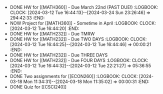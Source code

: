 - DONE HW for [[MATH360]] - Due March 22nd (PAST DUE!)
  :LOGBOOK:
  CLOCK: [2024-03-12 Tue 16:44:13]--[2024-03-24 Sun 23:26:46] =>  294:42:33
  :END:
- NOW Project for [[MATH360]] - Sometime in April
  :LOGBOOK:
  CLOCK: [2024-03-12 Tue 16:44:20]
  :END:
- DONE HW for [[MATH232]] - Due TMRW
- DONE HW for [[MATH232]] - Due TWO DAYS
  :LOGBOOK:
  CLOCK: [2024-03-12 Tue 16:44:25]--[2024-03-12 Tue 16:44:46] =>  00:00:21
  :END:
- DONE HW for [[MATH232]] - Due THREE DAYS
- DONE HW for [[MATH232]] - Due FOUR DAYS
  :LOGBOOK:
  CLOCK: [2024-03-12 Tue 16:44:32]--[2024-03-12 Tue 22:21:27] =>  05:36:55
  :END:
- DONE Two assignments for [[ECON260]]
  :LOGBOOK:
  CLOCK: [2024-03-18 Mon 11:34:31]--[2024-03-18 Mon 11:35:02] =>  00:00:31
  :END:
- DONE Quiz for [[CSCI240]]